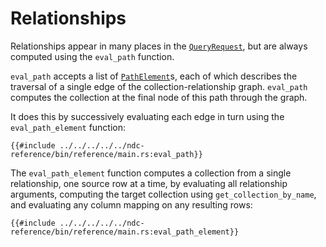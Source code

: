 # Relationships

Relationships appear in many places in the [`QueryRequest`](../../../reference/types.md#queryrequest), but are always computed using the `eval_path` function.

`eval_path` accepts a list of [`PathElement`](../../../reference/types.md#pathelement)s, each of which describes the traversal of a single edge of the collection-relationship graph. `eval_path` computes the collection at the final node of this path through the graph.

It does this by successively evaluating each edge in turn using the `eval_path_element` function:

```rust,no_run,noplayground
{{#include ../../../../../ndc-reference/bin/reference/main.rs:eval_path}}
```

The `eval_path_element` function computes a collection from a single relationship, one source row at a time, by evaluating all relationship arguments, computing the target collection using `get_collection_by_name`, and evaluating any column mapping on any resulting rows:

```rust,no_run,noplayground
{{#include ../../../../../ndc-reference/bin/reference/main.rs:eval_path_element}}
```